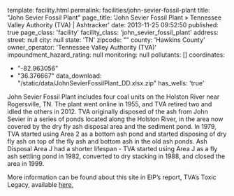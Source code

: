 template: facility.html
permalink: facilities/john-sevier-fossil-plant
title: "John Sevier Fossil Plant"
page_title: 'John Sevier Fossil Plant &raquo; Tennessee Valley Authority (TVA) | Ashtracker'
date: 2013-11-25 09:52:50
published: true
page_class: 'facility'
facility_class: 'john_sevier_fossil_plant'
address: 
  street: null
  city: null
  state: 'TN'
  zipcode: ""
  county: 'Hawkins County'
owner_operator: 'Tennessee Valley Authority (TVA)'
impoundment_hazard_rating: null
monitoring: null
pollutants: []
coordinates: 
  - "-82.963056"
  - "36.376667"
data_download: "/static/data/JohnSevierFossilPlant_DD.xlsx.zip"
has_wells: 'true'

John Sevier Fossil Plant includes four coal units on the Holston River near Rogersville, TN. The plant went online in 1955, and TVA retired two and idled the others in 2012. TVA originally disposed of the ash from John Sevier in a series of ponds located along the Holston River, in the area now covered by the dry fly ash disposal area and the sediment pond. In 1979, TVA started using Area 2 as a bottom ash pond and started disposing of dry fly ash on top of the fly ash and bottom ash in the old ash ponds. Ash Disposal Area J had a shorter lifespan - TVA started using Area J as a fly ash settling pond in 1982, converted to dry stacking in 1988, and closed the area in 1999.

More information can be found about this site in EIP’s report, TVA’s Toxic Legacy, available <a href="http://www.environmentalintegrity.org/news_reports/documents/20131107_tvagroundwaterreport_fulldraft_000.pdf" target="_blank">here.</a> 
